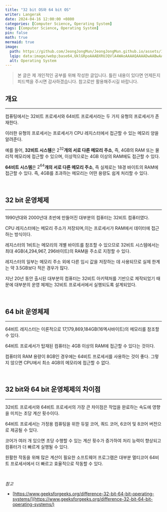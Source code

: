 ```yaml
---
title: "32 bit OS와 64 bit OS"
writer: Langerak
date: 2024-04-16 12:00:00 +0800
categories: [Computer Science, Operating System]
tags: [Computer Science, Operating System]
pin: false
math: true
mermaid: true
image:
  path: https://github.com/JeongJongMun/JeongJongMun.github.io/assets/101979073/00669375-23a8-413d-9f8c-403ef8999c8b
  lqip: data:image/webp;base64,UklGRpoAAABXRUJQVlA4WAoAAAAQAAAADwAABwAAQUxQSDIAAAARL0AmbZurmr57yyIiqE8oiG0bejIYEQTgqiDA9vqnsUSI6H+oAERp2HZ65qP/VIAWAFZQOCBCAAAA8AEAnQEqEAAIAAVAfCWkAALp8sF8rgRgAP7o9FDvMCkMde9PK7euH5M1m6VWoDXf2FkP3BqV0ZYbO6NA/VFIAAAA
  alt: Operating System
---
```


> 본 글은 제 개인적인 공부를 위해 작성한 글입니다. 틀린 내용이 있다면 언제든지 피드백을 주시면 감사하겠습니다. 참고로만 활용해주시길 바랍니다.

## 개요

---

컴퓨팅에서는 32비트 프로세서와 64비트 프로세서라는 두 가지 유형의 프로세서가 존재한다.

이러한 유형의 프로세서는 프로세서가 CPU 레지스터에서 접근할 수 있는 메모리 양을 알려준다.

예를 들어, **32비트 시스템**은 $2^{32}$**개의 서로 다른 메모리 주소**, 즉, 4GB의 RAM 또는 물리적 메모리에 접근할 수 있으며, 이상적으로는 4GB 이상의 RAM에도 접근할 수 있다.

**64비트 시스템**은 $2^{64}$**개의 서로 다른 메모리 주소**, 즉 실제로는 18경 바이트의 RAM에 접근할 수 있다. 즉, 4GB를 초과하는 메모리는 어떤 용량도 쉽게 처리할 수 있다.

<br/>

## 32 bit 운영체제

---

1990년대와 2000년대 초반에 만들어진 대부분의 컴퓨터는 32비트 컴퓨터였다.

CPU 레지스터에는 메모리 주소가 저장되며,이는 프로세서가 RAM에서 데이터에 접근하는 방식이다.

레지스터의 1비트는 메모리의 개별 바이트를 참조할 수 있으므로 32비트 시스템에서는 최대 4GB(4,294,967, 296바이트)의 RAM을 주소로 지정할 수 있다.

레지스터의 일부는 메모리 주소 외에 다른 임시 값을 저장하는 데 사용되므로 실제 한계는 약 3.5GB보다 적은 경우가 많다.

지난 20년 동안 출시된 대부분의 컴퓨터는 32비트 아키텍처를 기반으로 제작되었기 때문에 대부분의 운영 체제는 32비트 프로세서에서 실행되도록 설계되었다.

<br/>

## 64 bit 운영체제

---

64비트 레지스터는 이론적으로 17,179,869,184GB(16엑사바이트)의 메모리를 참조할 수 있다.

64비트 프로세서가 탑재된 컴퓨터는 4GB 이상의 RAM에 접근할 수 있다는 것이다.

컴퓨터의 RAM 용량이 8GB인 경우에는 64비트 프로세서를 사용하는 것이 좋다. 그렇지 않으면 CPU에서 최소 4GB의 메모리에 접근할 수 없다.

<br/>

## 32 bit와 64 bit 운영체제의 차이점

---

32비트 프로세서와 64비트 프로세서의 가장 큰 차이점은 작업을 완료하는 속도에 영향을 미치는 초당 계산 횟수이다.

64비트 프로세서는 가정용 컴퓨팅을 위한 듀얼 코어, 쿼드 코어, 6코어 및 8코어 버전으로 제공될 수 있다.

코어가 여러 개 있으면 초당 수행할 수 있는 계산 횟수가 증가하여 처리 능력이 향상되고 컴퓨터가 더 빠르게 실행될 수 있다.

원활한 작동을 위해 많은 계산이 필요한 소프트웨어 프로그램은 대부분 멀티코어 64비트 프로세서에서 더 빠르고 효율적으로 작동할 수 있다.

<br/>

*참고*
- [https://www.geeksforgeeks.org/difference-32-bit-64-bit-operating-systems/](https://www.geeksforgeeks.org/difference-32-bit-64-bit-operating-systems/)